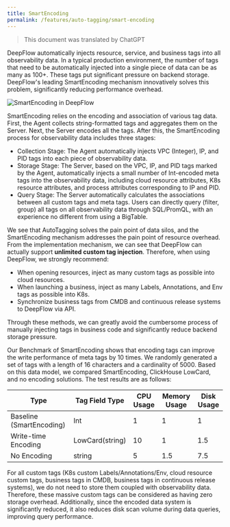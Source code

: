 ```yaml
---
title: SmartEncoding
permalink: /features/auto-tagging/smart-encoding
---
```


> This document was translated by ChatGPT

DeepFlow automatically injects resource, service, and business tags into all observability data. In a typical production environment, the number of tags that need to be automatically injected into a single piece of data can be as many as 100+. These tags put significant pressure on backend storage. DeepFlow's leading SmartEncoding mechanism innovatively solves this problem, significantly reducing performance overhead.

![SmartEncoding in DeepFlow](https://yunshan-guangzhou.oss-cn-beijing.aliyuncs.com/pub/pic/202310096523b164952a5.png)

SmartEncoding relies on the encoding and association of various tag data. First, the Agent collects string-formatted tags and aggregates them on the Server. Next, the Server encodes all the tags. After this, the SmartEncoding process for observability data includes three stages:

- Collection Stage: The Agent automatically injects VPC (Integer), IP, and PID tags into each piece of observability data.
- Storage Stage: The Server, based on the VPC, IP, and PID tags marked by the Agent, automatically injects a small number of Int-encoded meta tags into the observability data, including cloud resource attributes, K8s resource attributes, and process attributes corresponding to IP and PID.
- Query Stage: The Server automatically calculates the associations between all custom tags and meta tags. Users can directly query (filter, group) all tags on all observability data through SQL/PromQL, with an experience no different from using a BigTable.

We see that AutoTagging solves the pain point of data silos, and the SmartEncoding mechanism addresses the pain point of resource overhead. From the implementation mechanism, we can see that DeepFlow can actually support **unlimited custom tag injection**. Therefore, when using DeepFlow, we strongly recommend:

- When opening resources, inject as many custom tags as possible into cloud resources.
- When launching a business, inject as many Labels, Annotations, and Env tags as possible into K8s.
- Synchronize business tags from CMDB and continuous release systems to DeepFlow via API.

Through these methods, we can greatly avoid the cumbersome process of manually injecting tags in business code and significantly reduce backend storage pressure.

Our Benchmark of SmartEncoding shows that encoding tags can improve the write performance of meta tags by 10 times. We randomly generated a set of tags with a length of 16 characters and a cardinality of 5000. Based on this data model, we compared SmartEncoding, ClickHouse LowCard, and no encoding solutions. The test results are as follows:

| Type                  | Tag Field Type   | CPU Usage | Memory Usage | Disk Usage |
| --------------------- | ---------------- | --------- | ------------ | ---------- |
| Baseline (SmartEncoding) | Int             | 1         | 1            | 1          |
| Write-time Encoding   | LowCard(string)  | 10        | 1            | 1.5        |
| No Encoding           | string           | 5         | 1.5          | 7.5        |

For all custom tags (K8s custom Labels/Annotations/Env, cloud resource custom tags, business tags in CMDB, business tags in continuous release systems), we do not need to store them coupled with observability data. Therefore, these massive custom tags can be considered as having zero storage overhead. Additionally, since the encoded data system is significantly reduced, it also reduces disk scan volume during data queries, improving query performance.